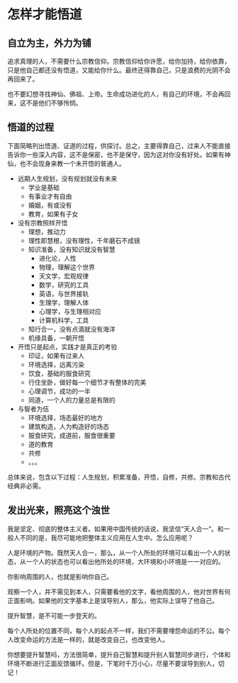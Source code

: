 # 怎样才能悟道

## 自立为主，外力为铺

追求真理的人，不需要什么宗教信仰。宗教信仰给你许愿，给你加持，给你依靠，只是他自己都还没有悟道，又能给你什么。最终还得靠自己，只是浪费的光阴不会再回来了。

也不要幻想寻找神仙、佛祖、上帝。生命成功进化的人，有自己的环境，不会再回来，这不是他们不够怜悯。

## 悟道的过程

下面简略列出悟道、证道的过程，供探讨。总之，主要得靠自己，过来人不能直接告诉你一些深入内容，这不是保密，也不是保守，因为这对你没有好处。如果有神仙，也不会现身来教一个未开悟的普通人。

- 远期人生规划，没有规划就没有未来
	- 学业是基础
	- 有事业才有自由
	- 婚姻，有或没有
	- 教育，如果有子女
- 没有宗教照样开悟
	- 理想，推动力
	- 理性即慧根，没有理性，千年磨石不成镜
	- 知识准备，没有知识就没有智慧
		- 进化论，人性
		- 物理，理解这个世界
		- 天文学，宏观规律
		- 数学，研究的工具
		- 英语，与世界接轨
		- 生理学，理解人体
		- 心理学，与生理相对应
		- 计算机科学，工具	
	- 知行合一，没有点滴就没有海洋
	- 机缘具备，一朝开悟
- 开悟只是起点，实践才是真正的考验
	- 印证，如果有过来人
	- 环境选择，远离污染
	- 饮食，基础的服食研究
	- 行住坐卧，做好每一个细节才有整体的完美
	- 心理调节，成功的一半
	- 同道，一个人的力量总是有限的
- 与智者为伍
	- 环境选择，场态最好的地方
	- 建筑构造，人为构造好的场态
	- 服食研究，成道前，服食很重要
	- 道的教育
	- 共修
	- 。。。
		
总体来说，包含以下过程：人生规划，积累准备，开悟，自修，共修。宗教和古代经典非必需。	
	
## 发出光来，照亮这个浊世	

我是坚定、彻底的整体主义者。如果用中国传统的话说，我坚信“天人合一”。和一般人不同的是，我尽可能地把整体主义应用在人生中。怎么应用呢？

人是环境的产物。既然天人合一，那么，从一个人所处的环境可以看出一个人的状态，从一个人的状态也可以看出他所处的环境，大环境和小环境是一一对应的。

你影响周围的人，也就是影响你自己。

观察一个人，并不需见到本人，只需要看他的文字，看他周围的人，他对世界有何正面影响。如果他的文字基本上是误导别人，那么，他实际上误导了他自己。

提升智慧，是不可能一步登天的。

每个人所处的位置不同，每个人的起点不一样，我们不需要埋怨命运的不公。每个人改变命运的方法是一样的，就是改变自己，也改变他人。

你想要提升智慧吗，方法很简单，提升自己智慧和提升别人智慧同步进行，个体和环境不断进行正面反馈循环。但是，下笔时千万小心，尽量不要误导到别人，切记！
